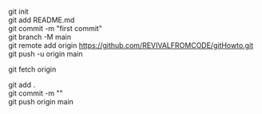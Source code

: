 git init  
git add README.md  
git commit -m "first commit"  
git branch -M main  
git remote add origin https://github.com/REVIVALFROMCODE/gitHowto.git  
git push -u origin main  


git fetch origin

git add .  
git commit -m ""  
git push origin main  
